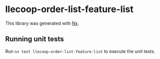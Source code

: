 # llecoop-order-list-feature-list

This library was generated with [Nx](https://nx.dev).

## Running unit tests

Run `nx test llecoop-order-list-feature-list` to execute the unit tests.
